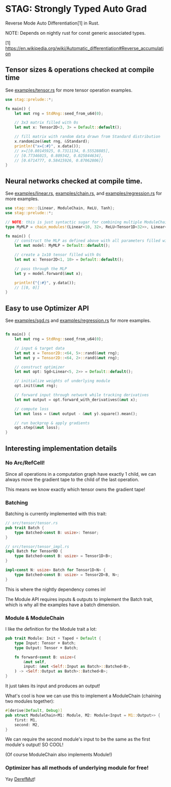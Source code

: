 # STAG: Strongly Typed Auto Grad

Reverse Mode Auto Differentiation[1] in Rust.

NOTE: Depends on nightly rust for const generic associated types.

[1] https://en.wikipedia.org/wiki/Automatic_differentiation#Reverse_accumulation

## Tensor sizes & operations checked at compile time

See [examples/tensor.rs](examples/tensor.rs) for more tensor operation examples.

```rust
use stag::prelude::*;

fn main() {
    let mut rng = StdRng::seed_from_u64(0);

    // 3x3 matrix filled with 0s
    let mut x: Tensor2D<3, 3> = Default::default();

    // fill matrix with random data drawn from Standard distribution
    x.randomize(&mut rng, &Standard);
    println!("x={:#}", x.data());
    // x=[[0.80145925, 0.7311134, 0.55528885],
    // [0.77346015, 0.809342, 0.025844634],
    // [0.6714777, 0.58415926, 0.87062806]]
}
```

## Neural networks checked at compile time.

See [examples/linear.rs](examples/linear.rs), [examples/chain.rs](examples/chain.rs), and [examples/regression.rs](examples/regression.rs) for more examples.

```rust
use stag::nn::{Linear, ModuleChain, ReLU, Tanh};
use stag::prelude::*;

// NOTE: this is just syntactic sugar for combining multiple ModuleChain structs together.
type MyMLP = chain_modules!(Linear<10, 32>, ReLU<Tensor1D<32>>, Linear<32, 32>, ReLU<Tensor1D<32>>, Linear<32, 2>, Tanh<Tensor1D<2>>);

fn main() {
    // construct the MLP as defined above with all parameters filled with 0s
    let mut model: MyMLP = Default::default();

    // create a 1x10 tensor filled with 0s
    let mut x: Tensor2D<1, 10> = Default::default();

    // pass through the MLP
    let y = model.forward(&mut x);

    println!("{:#}", y.data());
    // [[0, 0]]
}
```

## Easy to use Optimizer API

See [examples/sgd.rs](examples/sgd.rs) and [examples/regression.rs](examples/regression.rs) for more examples.

```rust

fn main() {
    let mut rng = StdRng::seed_from_u64(0);

    // input & target data
    let mut x = Tensor2D::<64, 5>::rand(&mut rng);
    let mut y = Tensor2D::<64, 2>::rand(&mut rng);

    // construct optimizer
    let mut opt: Sgd<Linear<5, 2>> = Default::default();

    // initialize weights of underlying module
    opt.init(&mut rng);

    // forward input through network while tracking derivatives
    let mut output = opt.forward_with_derivatives(&mut x);

    // compute loss
    let mut loss = (&mut output - &mut y).square().mean();

    // run backprop & apply gradients
    opt.step(&mut loss);
}
```

## Interesting implementation details

### No Arc/RefCell!

Since all operations in a computation graph have exactly 1 child, we can always move the gradient tape to the child of the last operation.

This means we know exactly which tensor owns the gradient tape!

### Batching

Batching is currently implemented with this trait:

```rust
// src/tensor/tensor.rs
pub trait Batch {
    type Batched<const B: usize>: Tensor;
}

// src/tensor/tensor_impl.rs
impl Batch for Tensor0D {
    type Batched<const B: usize> = Tensor1D<B>;
}

impl<const N: usize> Batch for Tensor1D<N> {
    type Batched<const B: usize> = Tensor2D<B, N>;
}
```

This is where the nightly dependency comes in!

The Module API requires inputs & outputs to implement the Batch trait, which is why all the examples have a batch dimension.

### Module & ModuleChain

I like the definition for the Module trait a lot:

```rust
pub trait Module: Init + Taped + Default {
    type Input: Tensor + Batch;
    type Output: Tensor + Batch;

    fn forward<const B: usize>(
        &mut self,
        input: &mut <Self::Input as Batch>::Batched<B>,
    ) -> <Self::Output as Batch>::Batched<B>;
}
```

It just takes its input and produces an output!

What's cool is how we can use this to implement a ModuleChain (chaining two modules together):

```rust
#[derive(Default, Debug)]
pub struct ModuleChain<M1: Module, M2: Module<Input = M1::Output>> {
    first: M1,
    second: M2,
}
```

We can require the second module's input to be the same as the first module's output! SO COOL!

(Of course ModuleChain also implements Module!)

### Optimizer has all methods of underlying module for free!

Yay [DerefMut](https://doc.rust-lang.org/std/ops/trait.DerefMut.html)!

